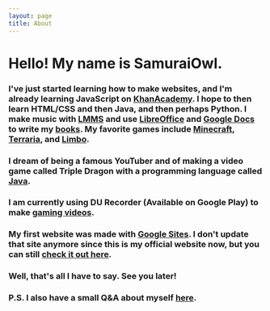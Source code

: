 ```yaml
---
layout: page
title: About
---
```


<h1>Hello! My name is SamuraiOwl.</h1>

### I've just started learning how to make websites, and I'm already learning JavaScript on [KhanAcademy](https://www.khanacademy.org/). I hope to then learn HTML/CSS and then Java, and then perhaps Python. I make music with [LMMS](https://lmms.io/) and use [LibreOffice](https://www.libreoffice.org/) and [Google Docs](https://docs.google.com) to write my [books](https://samuraiowl.github.io/books). My favorite games include [Minecraft](https://minecraft.net/en-us), [Terraria](http://terraria.org/), and [Limbo](http://www.playdead.com/games/limbo/).
### I dream of being a famous YouTuber and of making a video game called Triple Dragon with a programming language called [Java](https://java.com/en/).
### I am currently using DU Recorder (Available on Google Play) to make [gaming videos](samuraiowl.github.io/videos.html/gaming_videos.html).
### My first website was made with [Google Sites](https://sites.google.com). I don't update that site anymore since this is my official website now,  but you can still [check it out here](https://sites.google.com/view/samuraiowl).
### Well, that's all I have to say. See you later!</p>
### P.S. I also have a small Q&A  about myself [here](https://samuraiowl.github.io/q&a).
